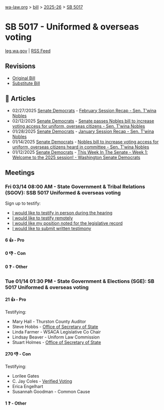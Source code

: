 [wa-law.org](/) > [bill](/bill/) > [2025-26](/bill/2025-26/) > [SB 5017](/bill/2025-26/sb/5017/)

# SB 5017 - Uniformed & overseas voting
[leg.wa.gov](https://app.leg.wa.gov/billsummary?BillNumber=5017&Year=2025&Initiative=false) | [RSS Feed](./rss.xml)

## Revisions
* [Original Bill](1/)
* [Substitute Bill](S/)

## 📰 Articles
* 02/27/2025 [Senate Democrats](/org/senate_democrats/) - [February Session Recap - Sen. T’wina Nobles](https://senatedemocrats.wa.gov/nobles/2025/02/26/february-session-recap-2/#:~:text=SB%205017)
* 02/12/2025 [Senate Democrats](/org/senate_democrats/) - [Senate passes Nobles bill to increase voting access for uniform, overseas citizens - Sen. T’wina Nobles](https://senatedemocrats.wa.gov/nobles/2025/02/12/senate-passes-nobles-bill-to-increase-voting-access-for-uniform-overseas-citizens/#:~:text=Senate%20Bill%205017)
* 01/28/2025 [Senate Democrats](/org/senate_democrats/) - [January Session Recap - Sen. T’wina Nobles](https://senatedemocrats.wa.gov/nobles/2025/01/28/january-session-recap-2/#:~:text=SB%205017)
* 01/14/2025 [Senate Democrats](/org/senate_democrats/) - [Nobles bill to increase voting access for uniform, overseas citizens heard in committee - Sen. T’wina Nobles](https://senatedemocrats.wa.gov/nobles/2025/01/14/nobles-bill-to-increase-voting-access-for-uniform-overseas-citizens-heard-in-committee/#:~:text=Senate%20Bill%205017)
* 01/12/2025 [Senate Democrats](/org/senate_democrats/) - [This Week In The Senate - Week 1: Welcome to the 2025 session! - Washington Senate Democrats](https://senatedemocrats.wa.gov/blog/2025/01/12/this-week-in-the-senate-week-1-welcome-to-the-2025-session/#:~:text=Senate%20Bill%205017)

## Meetings
### Fri 03/14 08:00 AM - State Government & Tribal Relations (SGOV): SSB 5017 Uniformed & overseas voting
Sign up to testify:
* [I would like to testify in person during the hearing](https://app.leg.wa.gov/csi/Testifier/Add?chamber=House&mId=32989&aId=165368&caId=26290&tId=1)
* [I would like to testify remotely](https://app.leg.wa.gov/csi/Testifier/Add?chamber=House&mId=32989&aId=165368&caId=26290&tId=2)
* [I would like my position noted for the legislative record](https://app.leg.wa.gov/csi/Testifier/Add?chamber=House&mId=32989&aId=165368&caId=26290&tId=3)
* [I would like to submit written testimony](https://app.leg.wa.gov/csi/Testifier/Add?chamber=House&mId=32989&aId=165368&caId=26290&tId=4)

#### 6 👍 - Pro

#### 0 👎 - Con

#### 0 ❓ - Other

### Tue 01/14 01:30 PM - State Government & Elections (SGE): SB 5017 Uniformed & overseas voting
#### 21 👍 - Pro
Testifying:
* Mary Hall - Thurston County Auditor
* Steve Hobbs - [Office of Secretary of State](/org/office_of_secretary_of_state/)
* Linda Farmer - WSACA Legislative Co Chair
* Lindsay Beaver - Uniform Law Commission
* Stuart Holmes - [Office of Secretary of State](/org/office_of_secretary_of_state/)

#### 270 👎 - Con
Testifying:
* Lorilee Gates
* C. Jay Coles - [Verified Voting](/org/verified_voting/)
* Erica Engelhart
* Susannah Goodman - Common Cause

#### 1 ❓ - Other
